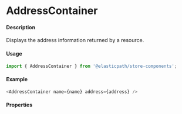 # AddressContainer

#### Description

Displays the address information returned by a resource.

#### Usage

```js
import { AddressContainer } from '@elasticpath/store-components';
```

#### Example

```js
<AddressContainer name={name} address={address} />
```

#### Properties

<!-- PROPS -->
